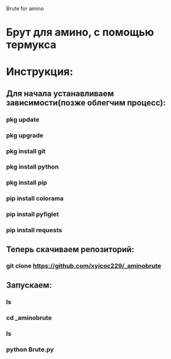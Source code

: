 Brute for amino
# Брут для амино, с помощью термукса


# Инструкция:
## Для начала устанавливаем зависимости(позже облегчим процесс):
### pkg update
### pkg upgrade
### pkg install git
### pkg install python
### pkg install pip
### pip install colorama
### pip install pyfiglet
### pip install requests
## Теперь скачиваем репозиторий:
### git clone https://github.com/xyicoc229/_aminobrute
## Запускаем:
### ls
### cd _aminobrute
### ls
### python Brute.py
